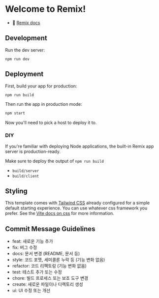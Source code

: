 # Welcome to Remix!

- 📖 [Remix docs](https://remix.run/docs)

## Development

Run the dev server:

```shellscript
npm run dev
```

## Deployment

First, build your app for production:

```sh
npm run build
```

Then run the app in production mode:

```sh
npm start
```

Now you'll need to pick a host to deploy it to.

### DIY

If you're familiar with deploying Node applications, the built-in Remix app server is production-ready.

Make sure to deploy the output of `npm run build`

- `build/server`
- `build/client`

## Styling

This template comes with [Tailwind CSS](https://tailwindcss.com/) already configured for a simple default starting experience. You can use whatever css framework you prefer. See the [Vite docs on css](https://vitejs.dev/guide/features.html#css) for more information.

## Commit Message Guidelines

- feat: 새로운 기능 추가
- fix: 버그 수정
- docs: 문서 변경 (README, 문서 등)
- style: 코드 포맷, 세미콜론 누락 등 (기능 변화 없음)
- refactor: 코드 리팩토링 (기능 변화 없음)
- test: 테스트 추가 또는 수정
- chore: 빌드 프로세스 또는 보조 도구 변경
- create: 새로운 파일이나 디렉토리 생성
- ui: UI 수정 또는 개선
